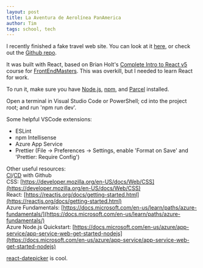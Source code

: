 ```yaml
---
layout: post
title: La Aventura de Aerolínea PanAmerica
author: Tim
tags: school, tech
---
```


I recently finished a fake travel web site. You can look at it [here](https://panamerica.azurewebsites.net/), or check out the [Github repo](https://github.com/timburr1/panam).  

It was built with React, based on Brian Holt's [Complete Intro to React v5](https://github.com/btholt/complete-intro-to-react-v5) course for [FrontEndMasters](https://frontendmasters.com/courses/complete-react-v5/). This was overkill, but I needed to learn React for work.  

To run it, make sure you have [Node.js](https://nodejs.org/en/), [npm](https://www.npmjs.com/get-npm), and [Parcel](https://parceljs.org/) installed.  

Open a terminal in Visual Studio Code or PowerShell; cd into the project root; and run 'npm run dev'.  

Some helpful VSCode extensions:  
* ESLint  
* npm Intellisense  
* Azure App Service  
* Prettier (File -> Preferences -> Settings, enable 'Format on Save' and 'Prettier: Require Config')  

Other useful resources:  
[CI](https://github.com/actions/starter-workflows/blob/master/ci/azure.yml)/[CD](https://docs.microsoft.com/en-us/azure/app-service/deploy-continuous-deployment) with Github  
CSS: [https://developer.mozilla.org/en-US/docs/Web/CSS](https://developer.mozilla.org/en-US/docs/Web/CSS)  
React: [https://reactjs.org/docs/getting-started.html](https://reactjs.org/docs/getting-started.html)  
Azure Fundamentals: [https://docs.microsoft.com/en-us/learn/paths/azure-fundamentals/](https://docs.microsoft.com/en-us/learn/paths/azure-fundamentals/)  
Azure Node.js Quickstart: [https://docs.microsoft.com/en-us/azure/app-service/app-service-web-get-started-nodejs](https://docs.microsoft.com/en-us/azure/app-service/app-service-web-get-started-nodejs)  

[react-datepicker](https://www.npmjs.com/package/react-datepicker) is cool.